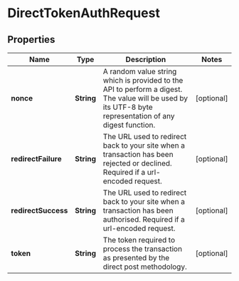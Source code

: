 

# DirectTokenAuthRequest


## Properties

| Name | Type | Description | Notes |
|------------ | ------------- | ------------- | -------------|
|**nonce** | **String** | A random value string which is provided to the API to perform a digest. The value will be used by its UTF-8 byte representation of any digest function.  |  [optional] |
|**redirectFailure** | **String** | The URL used to redirect back to your site when a transaction has been rejected or declined. Required if a url-encoded request.  |  [optional] |
|**redirectSuccess** | **String** | The URL used to redirect back to your site when a transaction has been authorised. Required if a url-encoded request.  |  [optional] |
|**token** | **String** | The token required to process the transaction as presented by the direct post methodology.  |  [optional] |



